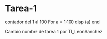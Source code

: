 # Tarea-1
contador del 1 al 100
For a = 1:100
disp (a)
end

Cambio nombre de tarea 1 por T1_LeonSanchez

